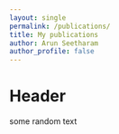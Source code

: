 ```yaml
---
layout: single
permalink: /publications/
title: My publications
author: Arun Seetharam
author_profile: false
---
```


# Header
some random text
